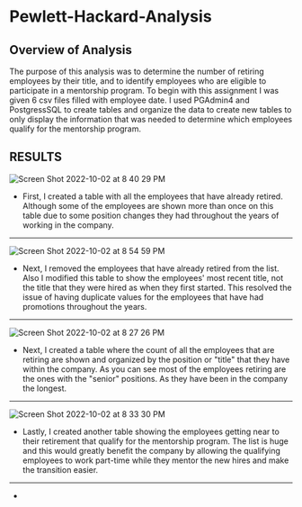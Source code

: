 # Pewlett-Hackard-Analysis

## Overview of Analysis
The purpose of this analysis was to determine the number of retiring employees by their title, 
and to identify employees who are eligible to participate in a mentorship program.
To begin with this assignment I was given 6 csv files filled with employee date. 
I used PGAdmin4 and PostgressSQL to create tables and organize the data to create new tables to only display the information that was needed to determine which employees qualify for the mentorship program.


## RESULTS



![Screen Shot 2022-10-02 at 8 40 29 PM](https://user-images.githubusercontent.com/110702997/193487451-08718a37-dd63-4e0f-96d9-42cd6ec452a3.png)


- First, I created a table with all the employees that have already retired. Although some of the employees are shown more than once on this table due to some position changes they had throughout the years of working in the company.
______________________________________________________________________________________________________________________________________________________________________

![Screen Shot 2022-10-02 at 8 54 59 PM](https://user-images.githubusercontent.com/110702997/193488394-8779189b-8fa2-4c34-ab00-9a6363e125cd.png)

- Next, I removed the employees that have already retired from the list. Also I modified this table to show the employees' most recent title, not the title that they were hired as when they first started. This resolved the issue of having duplicate values for the employees that have had promotions throughout the years.





_______________________________________________________________________________________________________________________________________________________________________

![Screen Shot 2022-10-02 at 8 27 26 PM](https://user-images.githubusercontent.com/110702997/193486515-4b4a9b34-67fa-4abc-8ed8-75f9977560b9.png)

- Next, I created a table where the count of all the employees that are retiring are shown and organized by the position or "title" that they have within the company. As you can see most of the employees retiring are the ones with the "senior" positions. As they have been in the company the longest.

_______________________________________________________________________________________________________________________________________________________________________
![Screen Shot 2022-10-02 at 8 33 30 PM](https://user-images.githubusercontent.com/110702997/193486993-c040d670-1b42-4e1c-b5c1-43c3b6766ad7.png)

- Lastly, I created another table showing the employees getting near to their retirement that qualify for the mentorship program. The list is huge and this would greatly benefit the company by allowing the qualifying employees to work part-time while they mentor the new hires and make the transition easier.
_______________________________________________________________________________________________________________________________________________________________________

-
